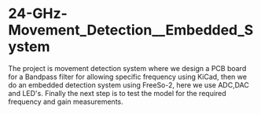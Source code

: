# 24-GHz-Movement_Detection__Embedded_System
The project is movement detection system where we design a PCB board for a Bandpass filter for allowing specific frequency using KiCad, then we do an embedded detection system using FreeSo-2, here we use ADC,DAC and LED's. Finally the next step is to test the model for the required frequency and gain measurements.
